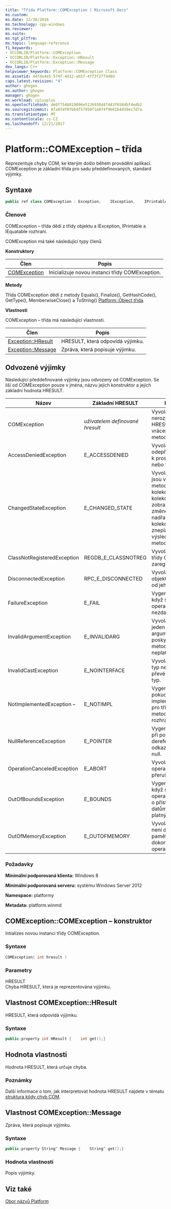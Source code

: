 ```yaml
---
title: "Třída Platform::COMException | Microsoft Docs"
ms.custom: 
ms.date: 12/30/2016
ms.technology: cpp-windows
ms.reviewer: 
ms.suite: 
ms.tgt_pltfrm: 
ms.topic: language-reference
f1_keywords:
- VCCORLIB/Platform::COMException
- VCCORLIB/Platform::Exception::HResult
- VCCORLIB/Platform::Exception::Message
dev_langs: C++
helpviewer_keywords: Platform::COMException Class
ms.assetid: 44fda4e5-574f-4d12-ab5f-4ff3f277448d
caps.latest.revision: "4"
author: ghogen
ms.author: ghogen
manager: ghogen
ms.workload: cplusplus
ms.openlocfilehash: de0f7546019096e5126938d47443f6584bf4edb2
ms.sourcegitcommit: 8fa8fdf0fbb4f57950f1e8f4f9b81b4d39ec7d7a
ms.translationtype: MT
ms.contentlocale: cs-CZ
ms.lasthandoff: 12/21/2017
---
```

# <a name="platformcomexception-class"></a>Platform::COMException – třída
Reprezentuje chyby COM, ke kterým došlo během provádění aplikací. COMException je základní třída pro sadu předdefinovaných, standard výjimky.  
  
## <a name="syntax"></a>Syntaxe  
  
```cpp  
public ref class COMException : Exception,    IException,    IPrintable,    IEquatable  
```  
  
### <a name="members"></a>Členové  
 COMException – třída dědí z třídy objektu a IException, IPrintable a IEquatable rozhraní.  
  
 COMException má také následující typy členů.  
  
 **Konstruktory**  
  
|Člen|Popis|  
|------------|-----------------|  
|[COMException](#ctor)|Inicializuje novou instanci třídy COMException.|  
  
 **Metody**  
  
 Třída COMException dědí z metody Equals(), Finalize(), GetHashCode(), GetType(), MemberwiseClose() a ToString() [Platform::Object třída](../cppcx/platform-object-class.md).  
  
 **Vlastnosti**  
  
 COMException – třída má následující vlastnosti.  
  
|Člen|Popis|  
|------------|-----------------|  
|[Exception::HResult](#hresult)|HRESULT, která odpovídá výjimku.|  
|[Exception::Message](#message)|Zpráva, která popisuje výjimku.|  
  
## <a name="derived-exceptions"></a>Odvozené výjimky  
 Následující předdefinované výjimky jsou odvozeny od COMException. Se liší od COMException pouze v jména, názvu jejich konstruktor a jejich základní hodnota HRESULT.  
  
|Název|Základní HRESULT|Popis|  
|----------|------------------------|-----------------|  
|COMException|*uživatelem definované hresult*|Vyvolá, když je nerozpoznané HRESULT vrácená z volání metody COM.|  
|AccessDeniedException|E_ACCESSDENIED|Vyvolá, když byl odepřen přístup k prostředku nebo funkce.|  
|ChangedStateException|E_CHANGED_STATE|Vyvolá, když jsou volány metody iterator kolekce nebo kolekce zobrazení po změně její nadřazená kolekce, zneplatnění výsledky metody.|  
|ClassNotRegisteredException|REGDB_E_CLASSNOTREG|Vyvolá, když třídy COM není zaregistrován.|  
|DisconnectedException|RPC_E_DISCONNECTED|Vyvolá, když je objekt odpojen od jeho klienty.|  
|FailureException|E_FAIL|Vygeneruje se, když se operace nezdaří.|  
|InvalidArgumentException|E_INVALIDARG|Vyvolá, když jeden z argumentů poskytnutý metodě je neplatný.|  
|InvalidCastException|E_NOINTERFACE|Vyvolá, když typ nelze převést na jiný typ.|  
|NotImplementedException –|E_NOTIMPL|Vygeneruje se, pokud není implementovaný pro třídu metodu rozhraní.|  
|NullReferenceException|E_POINTER|Vygeneruje se při pokusu o dereference odkaz objektu null.|  
|OperationCanceledException|E_ABORT|Vyvolá, když operace byla přerušena.|  
|OutOfBoundsException|E_BOUNDS|Vygeneruje se, když se operace pokusí o přístup k datům mimo platný rozsah.|  
|OutOfMemoryException|E_OUTOFMEMORY|Vyvolá, když není dostatek paměti pro dokončení operace.|  
  
### <a name="requirements"></a>Požadavky  
 **Minimální podporovaná klienta:** Windows 8  
  
 **Minimální podporovaná serveru:** systému Windows Server 2012  
  
 **Namespace:** platformy  
  
 **Metadata:** platform.winmd  

## <a name="ctor"></a>COMException::COMException – konstruktor
Intializes novou instanci třídy COMException.  
  
### <a name="syntax"></a>Syntaxe  
  
```cpp  
COMException( int hresult )  
```  
  
### <a name="parameters"></a>Parametry  
 HRESULT  
 Chyba HRESULT, která je reprezentována výjimku.  
  


## <a name="hresult"></a>Vlastnost COMException::HResult
HRESULT, která odpovídá výjimku.  
  
### <a name="syntax"></a>Syntaxe  
  
```cpp  
public:property int HResult {    int get();}  
```  
  
## <a name="property-value"></a>Hodnota vlastnosti  
 Hodnota HRESULT, která určuje chyba.  
  
### <a name="remarks"></a>Poznámky  
 Další informace o tom, jak interpretovat hodnota HRESULT najdete v tématu [struktura kódy chyb COM](http://go.microsoft.com/fwlink/p/?LinkId=262045).  

## <a name="message"></a>Vlastnost COMException::Message
Zpráva, která popisuje výjimku.  
  
### <a name="syntax"></a>Syntaxe  
  
```cpp  
public:property String^ Message {    String^ get();}  
```  
  
### <a name="property-value"></a>Hodnota vlastnosti  
 Popis výjimky.  
    

## <a name="see-also"></a>Viz také  
 [Obor názvů Platform](../cppcx/platform-namespace-c-cx.md)